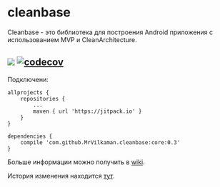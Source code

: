 # cleanbase

Cleanbase - это библиотека для построения Android приложения с использованием MVP и CleanArchitecture.

[![](https://jitpack.io/v/MrVilkaman/cleanbase.svg)](https://jitpack.io/#MrVilkaman/cleanbase)
[![codecov](https://codecov.io/gh/MrVilkaman/cleanbase/branch/master/graph/badge.svg)](https://codecov.io/gh/MrVilkaman/cleanbase)
----
Подключени:
```
allprojects {
	repositories {
		...
		maven { url 'https://jitpack.io' }
	}
}
```
```
dependencies {
    compile 'com.github.MrVilkaman.cleanbase:core:0.3'
}
```
Больше информации можно получить в [wiki](https://github.com/MrVilkaman/cleanbase/wiki).

История изменения находится [тут](https://github.com/MrVilkaman/cleanbase/releases).


